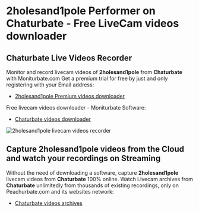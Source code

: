# 2holesand1pole Performer on Chaturbate - Free LiveCam videos downloader

## Chaturbate Live Videos Recorder

Monitor and record livecam videos of **2holesand1pole** from **Chaturbate** with Moniturbate.com
Get a premium trial for free by just and only registering with your Email address:
* [2holesand1pole Premium videos downloader](https://moniturbate.com/request-demo-licence-key.html)

Free livecam videos downloader - Moniturbate Software:
* [Chaturbate videos downloader](https://moniturbate.com/moniturbate-download-software.html)

![2holesand1pole livecam videos recorder](https://peachurnet.com/templates/moniturbate-software.png)


## Capture 2holesand1pole videos from the Cloud and watch your recordings on Streaming

Without the need of downloading a software, capture **2holesand1pole** livecam videos from **Chaturbate** 100% online.
Watch Livecam archives from **Chaturbate** unlimitedly from thousands of existing recordings, only on Peachurbate.com and its websites network:
* [Chaturbate videos archives](https://peachurnet.com/)